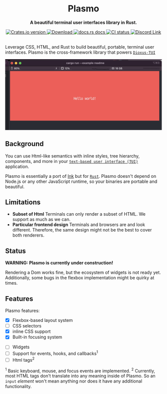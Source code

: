 <div align="center">
  <h1>Plasmo</h1>
  <p>
    <strong>A beautiful terminal user interfaces library in Rust.</strong>
  </p>
</div>

<div align="center">
  <!-- Crates version -->
  <a href="https://crates.io/crates/plasmo">
    <img src="https://img.shields.io/crates/v/plasmo.svg?style=flat-square"
    alt="Crates.io version" />
  </a>
  <!-- Downloads -->
  <a href="https://crates.io/crates/plasmo">
    <img src="https://img.shields.io/crates/d/plasmo.svg?style=flat-square"
      alt="Download" />
  </a>
  <!-- docs -->
  <a href="https://docs.rs/plasmo">
    <img src="https://img.shields.io/badge/docs-latest-blue.svg?style=flat-square"
      alt="docs.rs docs" />
  </a>
  <!-- CI -->
  <a href="https://github.com/jkelleyrtp/plasmo/actions">
    <img src="https://github.com/dioxuslabs/plasmo/actions/workflows/main.yml/badge.svg"
      alt="CI status" />
  </a>
  <!-- Discord -->
  <a href="https://discord.gg/XgGxMSkvUM">
    <img src="https://img.shields.io/discord/899851952891002890.svg?logo=discord&style=flat-square" alt="Discord Link" />
  </a>
</div>

<br/>

Leverage CSS, HTML, and Rust to build beautiful, portable, terminal user interfaces. Plasmo is the cross-framework library that powers [`Dioxus-TUI`](https://github.com/DioxusLabs/dioxus/tree/master/packages/dioxus-tui)

![demo app](examples/example.png)

## Background

You can use Html-like semantics with inline styles, tree hierarchy, components, and more in your [`text-based user interface (TUI)`](https://en.wikipedia.org/wiki/Text-based_user_interface) application.

Plasmo is essentially a port of [Ink](https://github.com/vadimdemedes/ink) but for [`Rust`](https://www.rust-lang.org/). Plasmo doesn't depend on Node.js or any other JavaScript runtime, so your binaries are portable and beautiful.

## Limitations

- **Subset of Html**
  Terminals can only render a subset of HTML. We support as much as we can.
- **Particular frontend design**
  Terminals and browsers are and look different. Therefore, the same design might not be the best to cover both renderers.

## Status

**WARNING: Plasmo is currently under construction!**

Rendering a Dom works fine, but the ecosystem of widgets is not ready yet. Additionally, some bugs in the flexbox implementation might be quirky at times.

## Features

Plasmo features:

- [x] Flexbox-based layout system
- [ ] CSS selectors
- [x] inline CSS support
- [x] Built-in focusing system

* [ ] Widgets
* [ ] Support for events, hooks, and callbacks<sup>1</sup>
* [ ] Html tags<sup>2</sup>

<sup>1</sup> Basic keyboard, mouse, and focus events are implemented.
<sup>2</sup> Currently, most HTML tags don't translate into any meaning inside of Plasmo. So an `input` _element_ won't mean anything nor does it have any additional functionality.
